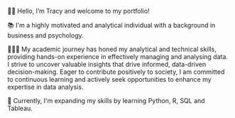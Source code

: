 👋🏻 Hello, I’m Tracy and welcome to my portfolio! 

📚 I'm a highly motivated and analytical individual with a background in business and psychology. 

👩🏻‍💻 My academic journey has honed my analytical and technical skills, providing hands-on experience in effectively managing and analysing data. I strive to uncover valuable insights that drive informed, data-driven decision-making. Eager to contribute positively to society, I am committed to continuous learning and actively seek opportunities to enhance my expertise in data analysis. 

🌱 Currently, I'm expanding my skills by learning Python, R, SQL and Tableau.


<!---
tracychowst/tracychowst is a ✨ special ✨ repository because its `README.md` (this file) appears on your GitHub profile.
You can click the Preview link to take a look at your changes.
--->
